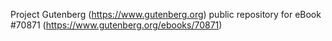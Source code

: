 Project Gutenberg (https://www.gutenberg.org) public repository for
eBook #70871 (https://www.gutenberg.org/ebooks/70871)
